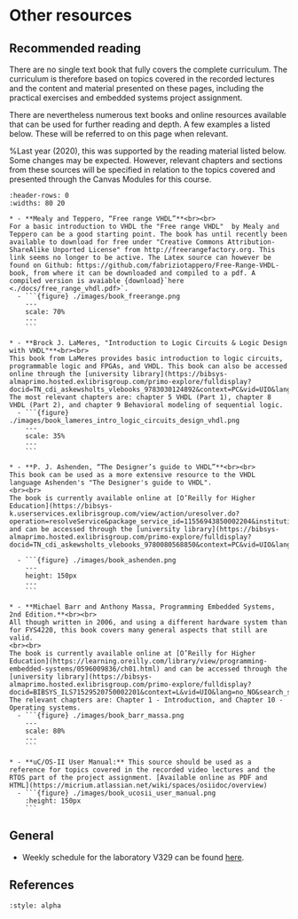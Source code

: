# Other resources


## Recommended reading
There are no single text book that fully covers the complete curriculum. The curriculum is therefore based on topics covered in the recorded lectures and the content and material presented on these pages, including the practical exercises and embedded systems project assignment.

There are nevertheless numerous text books and online resources available that can be used for further reading and depth. A few examples a listed below. These will be referred to on this page when relevant.


%Last year (2020), this was supported by the reading material listed below. Some changes may be expected. However, relevant chapters and sections from these sources will be specified in relation to the topics covered and presented through the Canvas Modules for this course.


``````{list-table}
:header-rows: 0
:widths: 80 20

* - **Mealy and Teppero, “Free range VHDL”**<br><br>
For a basic introduction to VHDL the "Free range VHDL"  by Mealy and Teppero can be a good starting point. The book has until recently been available to download for free under "Creative Commons Attribution-ShareAlike Unported License" from http://freerangefactory.org. This link seems no longer to be active. The Latex source can however be found on Github: https://github.com/fabriziotappero/Free-Range-VHDL-book, from where it can be downloaded and compiled to a pdf. A compiled version is avaiable {download}`here <./docs/free_range_vhdl.pdf>`.
  - ```{figure} ./images/book_freerange.png
    ---
    scale: 70%
    ---
    ```

* - **Brock J. LaMeres, "Introduction to Logic Circuits & Logic Design with VHDL"**<br><br>
This book from LaMeres provides basic introduction to logic circuits, programmable logic and FPGAs, and VHDL. This book can also be accessed online through the [university library](https://bibsys-almaprimo.hosted.exlibrisgroup.com/primo-explore/fulldisplay?docid=TN_cdi_askewsholts_vlebooks_9783030124892&context=PC&vid=UIO&lang=no_NO&search_scope=default_scope&adaptor=primo_central_multiple_fe&tab=default_tab&query=any,contains,introduction%20to%20logic%20circuits%20and%20logic%20design%20with%20vhdl&offset=0).
The most relevant chapters are: chapter 5 VHDL (Part 1), chapter 8 VHDL (Part 2), and chapter 9 Behavioral modeling of sequential logic.
  - ```{figure} ./images/book_lameres_intro_logic_circuits_design_vhdl.png
    ---
    scale: 35%
    ---
    ```

* - **P. J. Ashenden, “The Designer’s guide to VHDL”**<br><br>
This book can be used as a more extensive resource to the VHDL language Ashenden's "The Designer's guide to VHDL".
<br><br>
The book is currently available online at [O’Reilly for Higher Education](https://bibsys-k.userservices.exlibrisgroup.com/view/action/uresolver.do?operation=resolveService&package_service_id=11556943850002204&institutionId=2204&customerId=2200) and can be accessed through the [university library](https://bibsys-almaprimo.hosted.exlibrisgroup.com/primo-explore/fulldisplay?docid=TN_cdi_askewsholts_vlebooks_9780080568850&context=PC&vid=UIO&lang=no_NO&search_scope=default_scope&adaptor=primo_central_multiple_fe&tab=default_tab&query=any,contains,Digital%20System%20Design%20with%20VHDL&mode=Basic)

  - ```{figure} ./images/book_ashenden.png
    ---
    height: 150px
    ---
    ```

* - **Michael Barr and Anthony Massa, Programming Embedded Systems, 2nd Edition.**<br><br>
All though written in 2006, and using a different hardware system than for FYS4220, this book covers many general aspects that still are valid.
<br><br>
The book is currently available online at [O’Reilly for Higher Education](https://learning.oreilly.com/library/view/programming-embedded-systems/0596009836/ch01.html) and can be accessed through the [university library](https://bibsys-almaprimo.hosted.exlibrisgroup.com/primo-explore/fulldisplay?docid=BIBSYS_ILS71529520750002201&context=L&vid=UIO&lang=no_NO&search_scope=default_scope&adaptor=Local%20Search%20Engine&isFrbr=true&tab=default_tab&query=any,contains,Programming%20Embedded%20Systems). The relevant chapters are: Chapter 1 - Introduction, and Chapter 10 - Operating systems.
  - ```{figure} ./images/book_barr_massa.png
    ---
    scale: 80%
    ---
    ```

* - **uC/OS-II User Manual:** This source should be used as a reference for topics covered in the recorded video lectures and the RTOS part of the project assignment. [Available online as PDF and HTML](https://micrium.atlassian.net/wiki/spaces/osiidoc/overview)
  - ```{figure} ./images/book_ucosii_user_manual.png
    :height: 150px
    ```
``````
## General
- Weekly schedule for the laboratory V329 can be found [here](https://tp.educloud.no/uio/timeplan/?type=room&area%5B%5D=BL&building%5B%5D=BL24&id%5B%5D=BL24V329&week=34&weekTo=49&ar=2023).

<!--
## FPGAs
* [How FPGAs work, and why you'll buy one](https://www.embeddedrelated.com/showarticle/195.php)
-->


## References
```{bibliography}
:style: alpha
```
